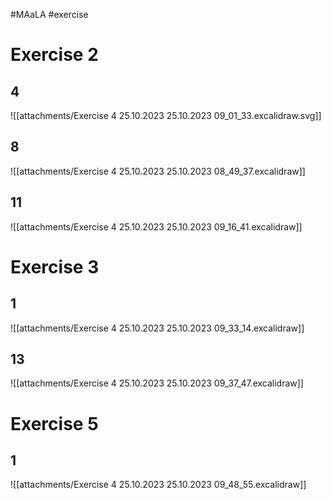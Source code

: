 #MAaLA #exercise 

# Exercise 2
## 4
![[attachments/Exercise 4 25.10.2023 25.10.2023 09_01_33.excalidraw.svg]]

## 8
![[attachments/Exercise 4 25.10.2023 25.10.2023 08_49_37.excalidraw]]

## 11
![[attachments/Exercise 4 25.10.2023 25.10.2023 09_16_41.excalidraw]]

# Exercise 3
## 1
![[attachments/Exercise 4 25.10.2023 25.10.2023 09_33_14.excalidraw]]

## 13
![[attachments/Exercise 4 25.10.2023 25.10.2023 09_37_47.excalidraw]]

# Exercise 5
## 1
![[attachments/Exercise 4 25.10.2023 25.10.2023 09_48_55.excalidraw]]